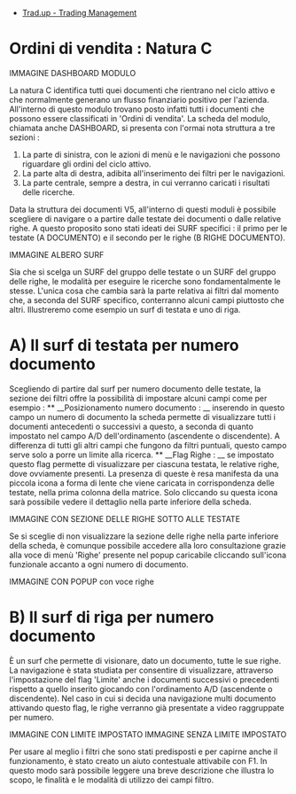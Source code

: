 - [Trad.up - Trading Management](Sorgenti/DOC_OPE/TA/B£AMO/V5)
# Ordini di vendita :  Natura C

IMMAGINE DASHBOARD MODULO

La natura C identifica tutti quei documenti che rientrano nel ciclo attivo e che normalmente generano un flusso finanziario positivo per l'azienda. All'interno di questo modulo trovano posto infatti tutti i documenti che possono essere classificati in 'Ordini di vendita'. La scheda del modulo, chiamata anche DASHBOARD, si presenta con l'ormai nota struttura a tre sezioni : 

1. La parte di sinistra, con le azioni di menù e le navigazioni che possono riguardare gli ordini del ciclo attivo.
2. La parte alta di destra, adibita all'inserimento dei filtri per le navigazioni.
3. La parte centrale, sempre a destra, in cui verranno caricati i risultati delle ricerche.

Data la struttura dei documenti V5, all'interno di questi moduli è possibile scegliere di navigare o a partire dalle testate dei documenti o dalle relative righe. A questo proposito sono stati ideati dei SURF specifici :  il primo per le testate (A DOCUMENTO) e il secondo per le righe (B RIGHE DOCUMENTO).

IMMAGINE ALBERO SURF

Sia che si scelga un SURF del gruppo delle testate o un SURF del gruppo delle righe, le modalità per eseguire le ricerche sono fondamentalmente le stesse. L'unica cosa che cambia sarà la parte relativa ai filtri dal momento che, a seconda del SURF specifico, conterranno alcuni campi piuttosto che altri. Illustreremo come esempio un surf di testata e uno di riga.

# A) Il surf di testata per numero documento
Scegliendo di partire dal surf per numero documento delle testate, la sezione dei filtri offre la possibilità di impostare alcuni campi come per esempio : 
** __Posizionamento numero documento : __ inserendo in questo campo un numero di documento la scheda permette di visualizzare tutti i documenti antecedenti o successivi a questo, a seconda di quanto impostato nel campo A/D dell'ordinamento (ascendente o discendente). A differenza di tutti gli altri campi che fungono da filtri puntuali, questo campo serve solo a porre un limite alla ricerca.
** __Flag Righe : __ se impostato questo flag permette di visualizzare per ciascuna testata, le relative righe, dove ovviamente presenti. La presenza di queste è resa manifesta da una piccola icona a forma di lente che viene caricata in corrispondenza delle testate, nella prima colonna della matrice. Solo cliccando su questa icona sarà possibile vedere il dettaglio nella parte inferiore della scheda.

IMMAGINE CON SEZIONE DELLE RIGHE SOTTO ALLE TESTATE

Se si sceglie di non visualizzare la sezione delle righe nella parte inferiore della scheda, è comunque possibile accedere alla loro consultazione grazie alla voce di menù 'Righe' presente nel popup caricabile cliccando sull'icona funzionale accanto a ogni numero di documento.

IMMAGINE CON POPUP con voce righe

# B) Il surf di riga per numero documento

È un surf che permette di visionare, dato un documento, tutte le sue righe. La navigazione è stata studiata per consentire di visualizzare, attraverso l'impostazione del flag 'Limite' anche i documenti successivi o precedenti rispetto a quello inserito giocando con l'ordinamento A/D (ascendente o discendente). Nel caso in cui si decida una navigazione multi documento attivando questo flag, le righe verranno già presentate a video raggruppate per numero.

IMMAGINE CON LIMITE IMPOSTATO
IMMAGINE SENZA LIMITE IMPOSTATO

Per usare al meglio i filtri che sono stati predisposti e per capirne anche il funzionamento, è stato creato un aiuto contestuale attivabile con F1.
In questo modo sarà possibile leggere una breve descrizione che illustra lo scopo, le finalità e le modalità di utilizzo dei campi filtro.

